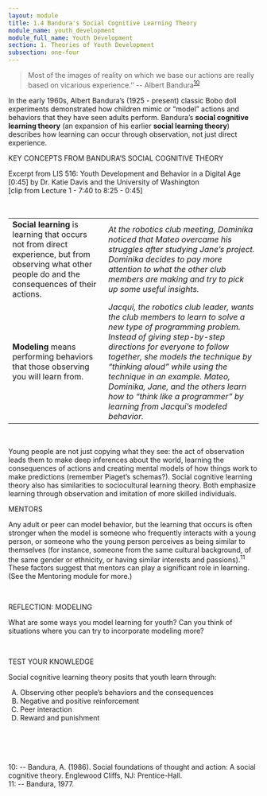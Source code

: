 ```yaml
---
layout: module
title: 1.4 Bandura's Social Cognitive Learning Theory
module_name: youth_development
module_full_name: Youth Development
section: 1. Theories of Youth Development
subsection: one-four
---
```


>Most of the images of reality on which we base our actions are really based on vicarious experience.’’ -- Albert Bandura<sup>[10](#fn10)</sup> 

In the early 1960s, Albert Bandura’s (1925 - present) classic Bobo doll experiments demonstrated how children mimic or “model” actions and behaviors that they have seen adults perform. Bandura’s **social cognitive learning theory** (an expansion of his earlier **social learning theory**) describes how learning can occur through observation, not just direct experience. 

<div class="explanatory">  
  <p><span class="box-title">KEY CONCEPTS FROM BANDURA’S SOCIAL COGNITIVE THEORY</span></p> 
  <p>Excerpt from LIS 516: Youth Development and Behavior in a Digital Age [0:45] by Dr. Katie Davis and the University of Washington 
<br>
[clip from Lecture 1 - 7:40 to 8:25 - 0:45]
</p> 
</div>
<br>

<table> 
  <tr><td><b>Social learning</b> is learning that occurs not from direct experience, but from observing what other people do and the consequences of their actions. </td><td><i>At the robotics club meeting, Dominika noticed that Mateo overcame his struggles after studying Jane’s project. Dominika decides to pay more attention to what the other club members are making and try to pick up some useful insights.</i></td></tr>
  <tr><td><b>Modeling</b> means performing behaviors that those observing you will learn from. </td><td><i>Jacqui, the robotics club leader, wants the club members to learn to solve a new type of programming problem. Instead of giving step-by-step directions for everyone to follow together, she models the technique by “thinking aloud” while using the technique in an example. Mateo, Dominika, Jane, and the others learn how to “think like a programmer” by learning from Jacqui’s modeled behavior.</i></td></tr> 
</table>
<br>

Young people are not just copying what they see: the act of observation leads them to make deep inferences about the world, learning the consequences of actions and creating mental models of how things work to make predictions (remember Piaget’s schemas?). Social cognitive learning theory also has similarities to sociocultural learning theory. Both emphasize learning through observation and imitation of more skilled individuals. 

<div class="explanatory">  
  <p><span class="box-title">MENTORS</span></p> 
  <p>Any adult or peer can model behavior, but the learning that occurs is often stronger when the model is someone who frequently interacts with a young person, or someone who the young person perceives as being similar to themselves (for instance, someone from the same cultural background, of the same gender or ethnicity, or having similar interests and passions).<sup>11</sup> These factors suggest that mentors can play a significant role in learning. (See the Mentoring module for more.)</p>
</div>
<br>
    
<div class="reflection"> 

  <p><span class="box-title">REFLECTION: MODELING</span></p> 

  <p>What are some ways you model learning for youth? Can you think of situations where you can try to incorporate modeling more? </p>
</div>
<br>

<div class="reflection"> 

  <p><span class="box-title">TEST YOUR KNOWLEDGE</span></p> 

  <p>Social cognitive learning theory posits that youth learn through:</p> 
  <ol type="A">
  <li>Observing other people’s behaviors and the consequences </li>
  <li>Negative and positive reinforcement</li>
  <li>Peer interaction</li>
  <li>Reward and punishment </li>
  </ol>
</div>
<br>
<br>

<br>
<br>
<a name="fn10">10</a>:  -- Bandura, A. (1986). Social foundations of thought and action: A social cognitive theory. Englewood Cliffs, NJ: Prentice-Hall.
<br>  
<a name="fn11">11</a>:  --  Bandura, 1977. 

